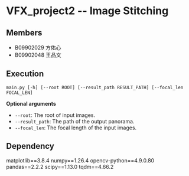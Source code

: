 # VFX_project2 -- Image Stitching

## Members
- B09902029 方佑心
- B09902048 王品文

## Execution
```bash=
main.py [-h] [--root ROOT] [--result_path RESULT_PATH] [--focal_len FOCAL_LEN]
```

**Optional arguments**
- `--root`: The root of input images.
- `--result_path`: The path of the output panorama.
- `--focal_len`: The focal length of the input images.

## Dependency
matplotlib==3.8.4
numpy==1.26.4
opencv-python==4.9.0.80
pandas==2.2.2
scipy==1.13.0
tqdm==4.66.2
